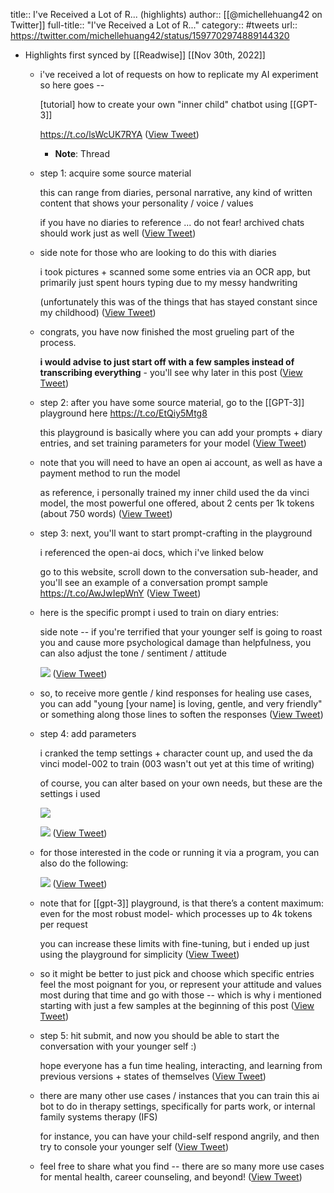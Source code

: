 title:: I've Received a Lot of R... (highlights)
author:: [[@michellehuang42 on Twitter]]
full-title:: "I've Received a Lot of R..."
category:: #tweets
url:: https://twitter.com/michellehuang42/status/1597702974889144320

- Highlights first synced by [[Readwise]] [[Nov 30th, 2022]]
	- i've received a lot of requests on how to replicate my AI experiment so here goes --
	  
	  [tutorial] how to create your own "inner child" chatbot using [[GPT-3]]
	  
	  https://t.co/lsWcUK7RYA ([View Tweet](https://twitter.com/michellehuang42/status/1597702974889144320))
		- **Note**: Thread
	- step 1: acquire some source material
	  
	  this can range from diaries, personal narrative, any kind of written content that shows your personality / voice / values
	  
	  if you have no diaries to reference ... do not fear! archived chats should work just as well ([View Tweet](https://twitter.com/michellehuang42/status/1597702976881438722))
	- side note for those who are looking to do this with diaries
	  
	  i took pictures + scanned some some entries via an OCR app, but primarily just spent hours typing due to my messy handwriting
	  
	  (unfortunately this was of the things that has stayed constant since my childhood) ([View Tweet](https://twitter.com/michellehuang42/status/1597702979104407555))
	- congrats, you have now finished the most grueling part of the process.
	  
	  **i would advise to just start off with a few samples instead of transcribing everything** - you'll see why later in this post ([View Tweet](https://twitter.com/michellehuang42/status/1597702980446609408))
	- step 2: after you have some source material, go to the [[GPT-3]] playground here https://t.co/EtQiy5Mtg8
	  
	  this playground is basically where you can add your prompts + diary entries, and set training parameters for your model ([View Tweet](https://twitter.com/michellehuang42/status/1597702981906239488))
	- note that you will need to have an open ai account, as well as have a payment method to run the model
	  
	  as reference, i personally trained my inner child used the da vinci model, the most powerful one offered, about 2 cents per 1k tokens (about 750 words) ([View Tweet](https://twitter.com/michellehuang42/status/1597702983365857280))
	- step 3: next, you'll want to start prompt-crafting in the playground
	  
	  i referenced the open-ai docs, which i've linked below
	  
	  go to this website, scroll down to the conversation sub-header, and you'll see an example of a conversation prompt sample
	  https://t.co/AwJwIepWnY ([View Tweet](https://twitter.com/michellehuang42/status/1597702984955486208))
	- here is the specific prompt i used to train on diary entries:
	  
	  side note -- if you're terrified that your younger self is going to roast you and cause more psychological damage than helpfulness, you can also adjust the tone / sentiment / attitude 
	  
	  ![](https://pbs.twimg.com/media/FiwrZvRWIAYhwYo.png) ([View Tweet](https://twitter.com/michellehuang42/status/1597702989493698561))
	- so, to receive more gentle / kind responses for healing use cases, you can add "young [your name] is loving, gentle, and very friendly" or something along those lines to soften the responses ([View Tweet](https://twitter.com/michellehuang42/status/1597702992031277056))
	- step 4: add parameters
	  
	  i cranked the temp settings + character count up, and used the da vinci model-002 to train (003 wasn't out yet at this time of writing)
	  
	  of course, you can alter based on your own needs, but these are the settings i used 
	  
	  ![](https://pbs.twimg.com/media/FiwslXHWIAE7aMW.png) 
	  
	  ![](https://pbs.twimg.com/media/Fiwss9aWYAEj_zN.png) ([View Tweet](https://twitter.com/michellehuang42/status/1597702995151446016))
	- for those interested in the code or running it via a program, you can also do the following: 
	  
	  ![](https://pbs.twimg.com/media/Fiws22GXgAEA8ky.png) ([View Tweet](https://twitter.com/michellehuang42/status/1597702999065124866))
	- note that for [[gpt-3]] playground, is that there’s a content maximum: even for the most robust model- which processes up to 4k tokens per request
	  
	  you can increase these limits with fine-tuning, but i ended up just using the playground for simplicity ([View Tweet](https://twitter.com/michellehuang42/status/1597703001866895360))
	- so it might be better to just pick and choose which specific entries feel the most poignant for you, or represent your attitude and values most during that time and go with those -- which is why i mentioned starting with just a few samples at the beginning of this post ([View Tweet](https://twitter.com/michellehuang42/status/1597703003326513152))
	- step 5: hit submit, and now you should be able to start the conversation with your younger self :)
	  
	  hope everyone has a fun time healing, interacting, and learning from previous versions + states of themselves ([View Tweet](https://twitter.com/michellehuang42/status/1597703004702248960))
	- there are many other use cases / instances that you can train this ai bot to do in therapy settings, specifically for parts work, or internal family systems therapy (IFS)
	  
	  for instance, you can have your child-self respond angrily, and then try to console your younger self ([View Tweet](https://twitter.com/michellehuang42/status/1597703006106984449))
	- feel free to share what you find -- there are so many more use cases for mental health, career counseling, and beyond! ([View Tweet](https://twitter.com/michellehuang42/status/1597703007583408129))